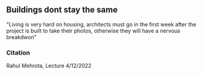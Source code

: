
## Buildings dont stay the same

"Living is very hard on housing, architects must go in the first week after the project is built to take their photos, otherwise they will have a nervous breakdwon"


### Citation
Rahul Mehrota, Lecture 4/12/2022
